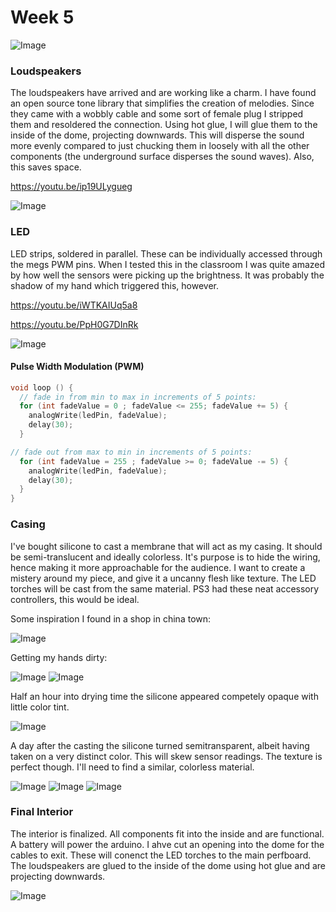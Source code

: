 # Week 5

![Image](image-11.jpeg)

### Loudspeakers

The loudspeakers have arrived and are working like a charm. I have found an open source tone library that simplifies the creation of melodies. Since they came with a wobbly cable and some sort of female plug I stripped them and resoldered the connection. Using hot glue, I will glue them to the inside of the dome, projecting downwards. This will disperse the sound more evenly compared to just chucking them in loosely with all the other components (the underground surface disperses the sound waves). Also, this saves space.

https://youtu.be/ip19ULygueg

![Image](image-02.jpeg)

### LED

LED strips, soldered in parallel. These can be individually accessed through the megs PWM pins. When I tested this in the classroom I was quite amazed by how well the sensors were picking up the brightness. It was probably the shadow of my hand which triggered this, however.

https://youtu.be/iWTKAIUq5a8

https://youtu.be/PpH0G7DInRk

![Image](image-01.jpeg)

#### Pulse Width Modulation (PWM)

```C++
void loop () {
  // fade in from min to max in increments of 5 points:
  for (int fadeValue = 0 ; fadeValue <= 255; fadeValue += 5) {
    analogWrite(ledPin, fadeValue);
    delay(30);
  }

// fade out from max to min in increments of 5 points:
  for (int fadeValue = 255 ; fadeValue >= 0; fadeValue -= 5) {
    analogWrite(ledPin, fadeValue);
    delay(30);
  }
}
```

### Casing

I've bought silicone to cast a membrane that will act as my casing. It should be semi-translucent and ideally colorless. It's purpose is to hide the wiring, hence making it more approachable for the audience. I want to create a mistery around my piece, and give it a uncanny flesh like texture. The LED torches will be cast from the same material. PS3 had these neat accessory controllers, this would be ideal.

Some inspiration I found in a shop in china town:

![Image](image-08.jpeg)

Getting my hands dirty:

![Image](image-03.jpeg)
![Image](image-04.jpeg)

Half an hour into drying time the silicone appeared competely opaque with little color tint.

![Image](image-05.jpeg)

A day after the casting the silicone turned semitransparent, albeit having taken on a very distinct color. This will skew sensor readings. The texture is perfect though. I'll need to find a similar, colorless material.

![Image](image-06.jpeg)
![Image](image-07.jpeg)
![Image](image-09.jpeg)

### Final Interior

The interior is finalized. All components fit into the inside and are functional. A battery will power the arduino. I ahve cut an opening into the dome for the cables to exit. These will conenct the LED torches to the main perfboard. The loudspeakers are glued to the inside of the dome using hot glue and are projecting downwards.

![Image](image-10.jpeg)
